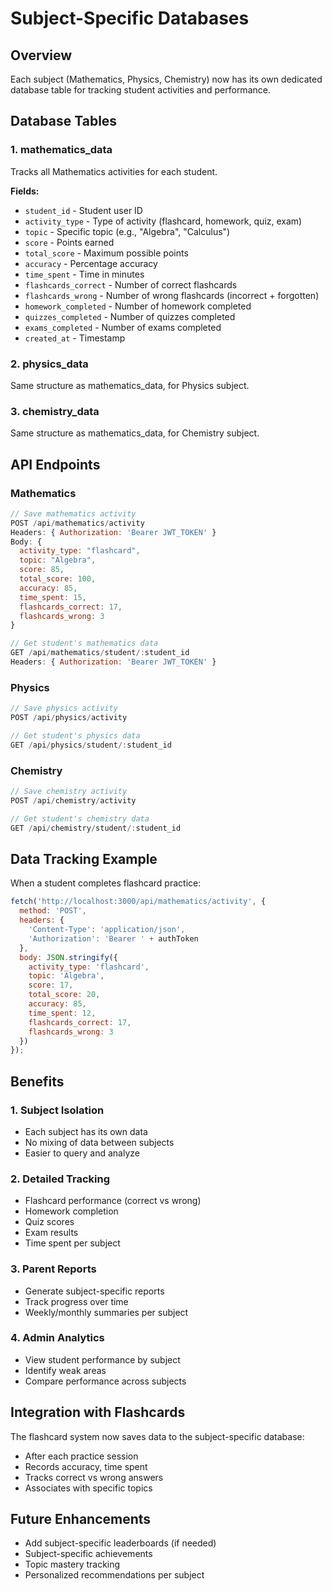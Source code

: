 # Subject-Specific Databases

## Overview
Each subject (Mathematics, Physics, Chemistry) now has its own dedicated database table for tracking student activities and performance.

## Database Tables

### 1. **mathematics_data**
Tracks all Mathematics activities for each student.

**Fields:**
- `student_id` - Student user ID
- `activity_type` - Type of activity (flashcard, homework, quiz, exam)
- `topic` - Specific topic (e.g., "Algebra", "Calculus")
- `score` - Points earned
- `total_score` - Maximum possible points
- `accuracy` - Percentage accuracy
- `time_spent` - Time in minutes
- `flashcards_correct` - Number of correct flashcards
- `flashcards_wrong` - Number of wrong flashcards (incorrect + forgotten)
- `homework_completed` - Number of homework completed
- `quizzes_completed` - Number of quizzes completed
- `exams_completed` - Number of exams completed
- `created_at` - Timestamp

### 2. **physics_data**
Same structure as mathematics_data, for Physics subject.

### 3. **chemistry_data**
Same structure as mathematics_data, for Chemistry subject.

## API Endpoints

### Mathematics
```javascript
// Save mathematics activity
POST /api/mathematics/activity
Headers: { Authorization: 'Bearer JWT_TOKEN' }
Body: {
  activity_type: "flashcard",
  topic: "Algebra",
  score: 85,
  total_score: 100,
  accuracy: 85,
  time_spent: 15,
  flashcards_correct: 17,
  flashcards_wrong: 3
}

// Get student's mathematics data
GET /api/mathematics/student/:student_id
Headers: { Authorization: 'Bearer JWT_TOKEN' }
```

### Physics
```javascript
// Save physics activity
POST /api/physics/activity

// Get student's physics data
GET /api/physics/student/:student_id
```

### Chemistry
```javascript
// Save chemistry activity
POST /api/chemistry/activity

// Get student's chemistry data
GET /api/chemistry/student/:student_id
```

## Data Tracking Example

When a student completes flashcard practice:

```javascript
fetch('http://localhost:3000/api/mathematics/activity', {
  method: 'POST',
  headers: {
    'Content-Type': 'application/json',
    'Authorization': 'Bearer ' + authToken
  },
  body: JSON.stringify({
    activity_type: 'flashcard',
    topic: 'Algebra',
    score: 17,
    total_score: 20,
    accuracy: 85,
    time_spent: 12,
    flashcards_correct: 17,
    flashcards_wrong: 3
  })
});
```

## Benefits

### 1. **Subject Isolation**
- Each subject has its own data
- No mixing of data between subjects
- Easier to query and analyze

### 2. **Detailed Tracking**
- Flashcard performance (correct vs wrong)
- Homework completion
- Quiz scores
- Exam results
- Time spent per subject

### 3. **Parent Reports**
- Generate subject-specific reports
- Track progress over time
- Weekly/monthly summaries per subject

### 4. **Admin Analytics**
- View student performance by subject
- Identify weak areas
- Compare performance across subjects

## Integration with Flashcards

The flashcard system now saves data to the subject-specific database:
- After each practice session
- Records accuracy, time spent
- Tracks correct vs wrong answers
- Associates with specific topics

## Future Enhancements

- Add subject-specific leaderboards (if needed)
- Subject-specific achievements
- Topic mastery tracking
- Personalized recommendations per subject


